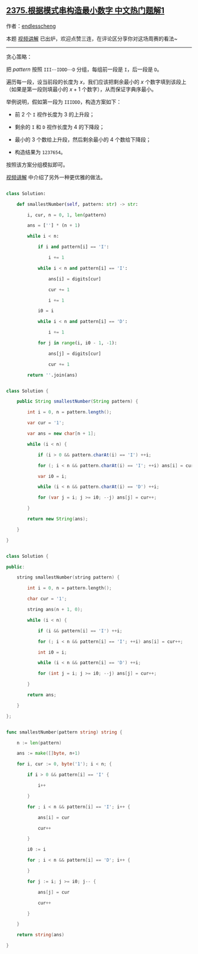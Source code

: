 ## [2375.根据模式串构造最小数字 中文热门题解1](https://leetcode.cn/problems/construct-smallest-number-from-di-string/solutions/100000/by-endlesscheng-8ee3)

作者：[endlesscheng](https://leetcode.cn/u/endlesscheng)

本题 [视频讲解](https://www.bilibili.com/video/BV1rS4y1s721) 已出炉，欢迎点赞三连，在评论区分享你对这场周赛的看法~

---

贪心策略：

把 $\textit{pattern}$ 按照 $\texttt{III}\cdots \texttt{IDDD}\cdots \texttt{D}$ 分组，每组前一段是 $\texttt{I}$，后一段是 $\texttt{D}$。

遍历每一段，设当前段的长度为 $x$，我们应该把剩余最小的 $x$ 个数字填到该段上（如果是第一段则填最小的 $x+1$ 个数字），从而保证字典序最小。

举例说明，假如第一段为 $\texttt{IIIDDD}$，构造方案如下：

- 前 $2$ 个 $\texttt{I}$ 视作长度为 $3$ 的上升段；
- 剩余的 $\texttt{I}$ 和 $\texttt{D}$ 视作长度为 $4$ 的下降段；
- 最小的 $3$ 个数给上升段，然后剩余最小的 $4$ 个数给下降段；
- 构造结果为 $\texttt{1237654}$。

按照该方案分组模拟即可。

[视频讲解](https://www.bilibili.com/video/BV1rS4y1s721) 中介绍了另外一种更优雅的做法。

```py [sol1-Python3]
class Solution:
    def smallestNumber(self, pattern: str) -> str:
        i, cur, n = 0, 1, len(pattern)
        ans = [''] * (n + 1)
        while i < n:
            if i and pattern[i] == 'I':
                i += 1
            while i < n and pattern[i] == 'I':
                ans[i] = digits[cur]
                cur += 1
                i += 1
            i0 = i
            while i < n and pattern[i] == 'D':
                i += 1
            for j in range(i, i0 - 1, -1):
                ans[j] = digits[cur]
                cur += 1
        return ''.join(ans)
```

```java [sol1-Java]
class Solution {
    public String smallestNumber(String pattern) {
        int i = 0, n = pattern.length();
        var cur = '1';
        var ans = new char[n + 1];
        while (i < n) {
            if (i > 0 && pattern.charAt(i) == 'I') ++i;
            for (; i < n && pattern.charAt(i) == 'I'; ++i) ans[i] = cur++;
            var i0 = i;
            while (i < n && pattern.charAt(i) == 'D') ++i;
            for (var j = i; j >= i0; --j) ans[j] = cur++;
        }
        return new String(ans);
    }
}
```

```cpp [sol1-C++]
class Solution {
public:
    string smallestNumber(string pattern) {
        int i = 0, n = pattern.length();
        char cur = '1';
        string ans(n + 1, 0);
        while (i < n) {
            if (i && pattern[i] == 'I') ++i;
            for (; i < n && pattern[i] == 'I'; ++i) ans[i] = cur++;
            int i0 = i;
            while (i < n && pattern[i] == 'D') ++i;
            for (int j = i; j >= i0; --j) ans[j] = cur++;
        }
        return ans;
    }
};
```

```go [sol1-Go]
func smallestNumber(pattern string) string {
	n := len(pattern)
	ans := make([]byte, n+1)
	for i, cur := 0, byte('1'); i < n; {
		if i > 0 && pattern[i] == 'I' {
			i++
		}
		for ; i < n && pattern[i] == 'I'; i++ {
			ans[i] = cur
			cur++
		}
		i0 := i
		for ; i < n && pattern[i] == 'D'; i++ {
		}
		for j := i; j >= i0; j-- {
			ans[j] = cur
			cur++
		}
	}
	return string(ans)
}
```
